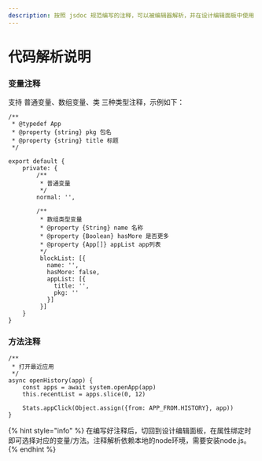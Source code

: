 ```yaml
---
description: 按照 jsdoc 规范编写的注释，可以被编辑器解析，并在设计编辑面板中使用
---
```


# 代码解析说明

### 变量注释

支持 普通变量、数组变量、类 三种类型注释，示例如下：

```text
/**
 * @typedef App
 * @property {string} pkg 包名
 * @property {string} title 标题
 */

export default {
    private: {
        /**
         * 普通变量
         */
        normal: '',
        
        /**
         * 数组类型变量
         * @property {String} name 名称
         * @property {Boolean} hasMore 是否更多
         * @property {App[]} appList app列表
         */
         blockList: [{
           name: '',
           hasMore: false,
           appList: [{
             title: '',
             pkg: ''
           }]
         }]
    }
}
```

### 方法注释

```text
/**
 * 打开最近应用
 */
async openHistory(app) {
	const apps = await system.openApp(app)
	this.recentList = apps.slice(0, 12)

	Stats.appClick(Object.assign({from: APP_FROM.HISTORY}, app))
}
```

{% hint style="info" %}
在编写好注释后，切回到设计编辑面板，在属性绑定时即可选择对应的变量/方法。注释解析依赖本地的node环境，需要安装node.js。
{% endhint %}

